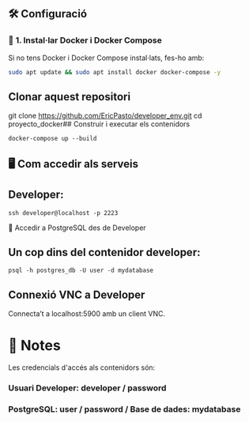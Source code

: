 ## 🛠️ Configuració  

### 🔹 **1. Instal·lar Docker i Docker Compose**  
Si no tens Docker i Docker Compose instal·lats, fes-ho amb:  

```bash
sudo apt update && sudo apt install docker docker-compose -y
```

## Clonar aquest repositori
git clone https://github.com/EricPasto/developer_env.git
cd proyecto_docker## Construir i executar els contenidors
```
docker-compose up --build
```

## 🖥️ Com accedir als serveis

## Developer:
```
ssh developer@localhost -p 2223

```
🔹 Accedir a PostgreSQL des de Developer

## Un cop dins del contenidor developer:

```
psql -h postgres_db -U user -d mydatabase

```

## Connexió VNC a Developer
Connecta’t a localhost:5900 amb un client VNC.

# 📌 Notes
Les credencials d'accés als contenidors són:

### Usuari Developer: developer / password
### PostgreSQL: user / password / Base de dades: mydatabase
